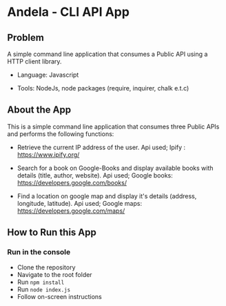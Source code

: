 # Andela - CLI API App

## Problem

A simple command line application that consumes a Public API using a HTTP client library.

+ Language: Javascript

+ Tools: NodeJs, node packages (require, inquirer, chalk e.t.c)

## About the App

This is a simple command line application that consumes three Public APIs and performs the following functions:

+  Retrieve the current IP address of the user. Api used; Ipify : https://www.ipify.org/

+ Search for a book on Google-Books and display available books with details (title, author, website). 
Api used; Google books: https://developers.google.com/books/

+ Find a location on google map and display it's details (address, longitude, latitude).
Api used; Google maps: https://developers.google.com/maps/

## How to Run this App
### Run in the console
+ Clone the repository
+ Navigate to the root folder
+ Run  `npm install`
+ Run  `node index.js`
+ Follow on-screen instructions